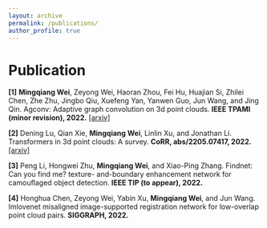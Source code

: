 ```yaml
---
layout: archive
permalink: /publications/
author_profile: true
---
```


Publication
======

**[1]** **Mingqiang Wei**, Zeyong Wei, Haoran Zhou, Fei Hu, Huajian Si, Zhilei Chen, Zhe Zhu, Jingbo Qiu,
Xuefeng Yan, Yanwen Guo, Jun Wang, and Jing Qin. Agconv: Adaptive graph convolution on 3d
point clouds. **IEEE TPAMI (minor revision), 2022.**
[[arxiv]](https://arxiv.org/abs/2206.04665) 

**[2]** Dening Lu, Qian Xie, **Mingqiang Wei**, Linlin Xu, and Jonathan Li. Transformers in 3d point clouds:
A survey. **CoRR, abs/2205.07417, 2022.**
[[arxiv]](https://arxiv.org/abs/2205.07417)

**[3]** Peng Li, Hongwei Zhu, **Mingqiang Wei**, and Xiao-Ping Zhang. Findnet: Can you find me? texture-
and-boundary enhancement network for camouflaged object detection. **IEEE TIP (to appear), 2022.**

**[4]** Honghua Chen, Zeyong Wei, Yabin Xu, **Mingqiang Wei**, and Jun Wang. Imlovenet misaligned image-supported registration network for low-overlap point cloud pairs. **SIGGRAPH, 2022.**
